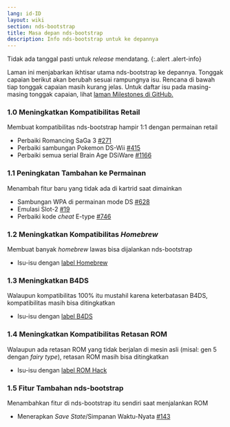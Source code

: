 ```yaml
---
lang: id-ID
layout: wiki
section: nds-bootstrap
title: Masa depan nds-bootstrap
description: Info nds-bootstrap untuk ke depannya
---
```


Tidak ada tanggal pasti untuk *release* mendatang.
{:.alert .alert-info}

Laman ini menjabarkan ikhtisar utama nds-bootstrap ke depannya. Tonggak capaian berikut akan berubah sesuai rampungnya isu. Rencana di bawah tiap tonggak capaian masih kurang jelas. Untuk daftar isu pada masing-masing tonggak capaian, lihat [laman Milestones di GitHub.](https://github.com/DS-Homebrew/nds-bootstrap/milestones)

### 1.0 Meningkatkan Kompatibilitas Retail
Membuat kompatibilitas nds-bootstrap hampir 1:1 dengan permainan retail
- Perbaiki Romancing SaGa 3 [#271](https://github.com/DS-Homebrew/nds-bootstrap/issues/271)
- Perbaiki sambungan Pokemon DS-Wii [#415](https://github.com/DS-Homebrew/nds-bootstrap/issues/415)
- Perbaiki semua serial Brain Age DSiWare [#1166](https://github.com/DS-Homebrew/nds-bootstrap/issues/1166)

### 1.1 Peningkatan Tambahan ke Permainan
Menambah fitur baru yang tidak ada di kartrid saat dimainkan
- Sambungan WPA di permainan mode DS [#628](https://github.com/DS-Homebrew/nds-bootstrap/issues/628)
- Emulasi Slot-2 [#19](https://github.com/DS-Homebrew/nds-bootstrap/issues/19)
- Perbaiki kode *cheat* E-type [#746](https://github.com/DS-Homebrew/nds-bootstrap/issues/746)

### 1.2 Meningkatkan Kompatibilitas *Homebrew*
Membuat banyak *homebrew* lawas bisa dijalankan nds-bootstrap
- Isu-isu dengan [label Homebrew](https://github.com/DS-Homebrew/nds-bootstrap/labels/Homebrew)

### 1.3 Meningkatkan B4DS
Walaupun kompatibilitas 100% itu mustahil karena keterbatasan B4DS, kompatibilitas masih bisa ditingkatkan
- Isu-isu dengan [label B4DS](https://github.com/DS-Homebrew/nds-bootstrap/labels/B4DS)

### 1.4 Meningkatkan Kompatibilitas Retasan ROM
Walaupun ada retasan ROM yang tidak berjalan di mesin asli (misal: gen 5 dengan *fairy type*), retasan ROM masih bisa ditingkatkan
- Isu-isu dengan [label ROM Hack](https://github.com/DS-Homebrew/nds-bootstrap/issues?q=is%3Aopen+is%3Aissue+label%3A%22ROM+Hack%22)

### 1.5 Fitur Tambahan nds-bootstrap
Menambahkan fitur di nds-bootstrap itu sendiri saat menjalankan ROM
- Menerapkan *Save State*/Simpanan Waktu-Nyata [#143](https://github.com/DS-Homebrew/nds-bootstrap/issues/143)
